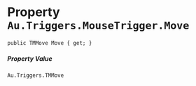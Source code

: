 # Property `Au.Triggers.MouseTrigger.Move`

```
public TMMove Move { get; }
```

##### Property Value

`Au.Triggers.TMMove`